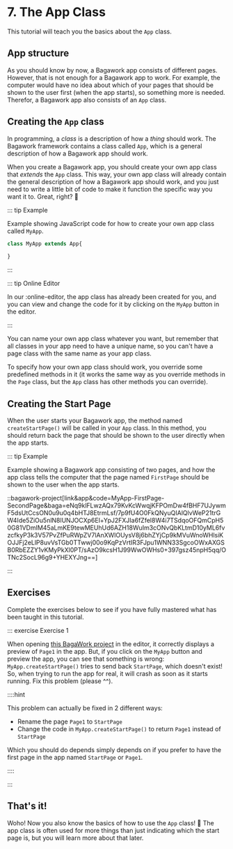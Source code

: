 <script>
	import ViewApp from '$lib/ViewApp.svelte'
</script>

# 7. The App Class
This tutorial will teach you the basics about the `App` class.



## App structure
As you should know by now, a Bagawork app consists of different pages. However, that is not enough for a Bagawork app to work. For example, the computer would have no idea about which of your pages that should be shown to the user first (when the app starts), so something more is needed. Therefor, a Bagawork app also consists of an `App` class.




## Creating the `App` class
In programming, a *class* is a description of how a *thing* should work. The Bagawork framework contains a class called `App`, which is a general description of how a Bagawork app should work.

When you create a Bagawork app, you should create your own app class that *extends* the `App` class. This way, your own app class will already contain the general description of how a Bagawork app should work, and you just need to write a little bit of code to make it function the specific way you want it to. Great, right? 🙂

::: tip Example

Example showing JavaScript code for how to create your own app class called `MyApp`.

```js
class MyApp extends App{
	
}
```

:::

::: tip Online Editor

In our :online-editor, the app class has already been created for you, and you can view and change the code for it by clicking on the `MyApp` button in the editor.

:::

You can name your own app class whatever you want, but remember that all classes in your app need to have a unique name, so you can't have a page class with the same name as your app class.

To specify how your own app class should work, you override some predefined methods in it (it works the same way as you override methods in the `Page` class, but the `App` class has other methods you can override). 




## Creating the Start Page
When the user starts your Bagawork app, the method named `createStartPage()` will be called in your `App` class. In this method, you should return back the page that should be shown to the user directly when the app starts.

::: tip Example

Example showing a Bagawork app consisting of two pages, and how the app class tells the computer that the page named `FirstPage` should be shown to the user when the app starts.

::bagawork-project[link&app&code=MyApp-FirstPage-SecondPage&baga=eNq9klFLwzAQx79KvKcWwqjKFPOmDw4fBHF7UJywmF5dsUtCcsON0u9u0q4bHTJ8EtrmLsf/7p9fU4O0FkQNyuQIAlQlvWeP21trGW4Ide5ZiOu5nlN8lUNJOCXp6El+YpJ2FXJIa6fZfel8W4i7TSdqoOFQmCpH50G81VDmIM45aLmKE9tewMEUhUd6AZH18WuIm3cONvQbKLtmD10yML6fvzcfkyP3k3V57PvZfPuRWpZV7lAnXWlOUysV8j6bhZYjCp9kMVuWnoWHlsiKOJJFj2eLlP8uvVsTGb0TTwwj00o9KqPzVrtIR3FJpu1WNN33SgcoOWxAXGSB0RbEZZY1vKMyPkXl0PT/sAzO9kcsH1J99WwOWHs0+397gsz45npH5qq/OTNc2SocL96g9+YHEXYJng==]

:::



## Exercises
Complete the exercises below to see if you have fully mastered what has been taught in this tutorial.

::: exercise Exercise 1

When opening [this BagaWork project](/editor#eNq1UsFqg0AQ/ZXtXBpBgloCxUuxpZQcWkoTaEsNZNExSs2u7I40Qfz3rjEJUWJLDz0oM755b948rIAXBfgVRDJG8CHKudbscRsUBcMNoYg1M3UVipCaJ1LICWfEFT3zFY6sFiGFVCrBjkDztW5JNdQ2JDKPUWnwPyrIYvBdGwRfNxt3FLBBJolGegPfOdTvpq4XNhRGr8NsxaZt0zHerHaPxpuu5/yhzPqe52Z8TOY1Ws7TTLNsL3OxtDpX2LAB33OMvS34V87R2hzXRW6kOxY7rgL9OU2CuMx30fzR3ov80uMozfJYoRi1UEizgkdoH7qTEwKFbCtLtouIUcoFc69vlpZ9nnkn83ItzizoD4Z0WxJJsV/zJE8kf5l9R/3D8AGxer9MG6XXi/JeEKpghf8f5GvK6VI3WSpm9Icj7NzqOidzXWQyhHiDHG8ysLUX1qL+BtD7XAA=) in the editor, it correctly displays a preview of `Page1` in the app. But, if you click on the `MyApp` button and preview the app, you can see that something is wrong: `MyApp.createStartPage()` tries to send back `StartPage`, which doesn't exist! So, when trying to run the app for real, it will crash as soon as it starts running. Fix this problem (please ^^).

::::hint

This problem can actually be fixed in 2 different ways:

* Rename the page `Page1` to `StartPage`
* Change the code in `MyApp.createStartPage()` to return `Page1` instead of `StartPage`

Which you should do depends simply depends on if you prefer to have the first page in the app named `StartPage` or `Page1`. 

::::

:::




## That's it!
Woho! Now you also know the basics of how to use the `App` class! 🥳 The app class is often used for more things than just indicating which the start page is, but you will learn more about that later.